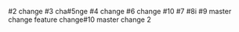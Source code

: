 #2 change
#3 cha#5nge
#4 change
#6 change
#10
#7
#8i
#9
master change
feature change#10
master change 2
